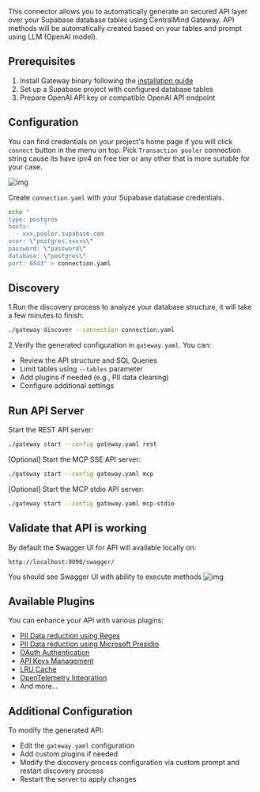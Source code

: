 This connector allows you to automatically generate an secured API layer over your Supabase database tables using CentralMind Gateway. API methods will be automatically created based on your tables and prompt using LLM (OpenAI model).

## Prerequisites

1. Install Gateway binary following the [installation guide](https://docs.centralmind.ai/getting-started/installation)
2. Set up a Supabase project with configured database tables
3. Prepare OpenAI API key or compatible OpenAI API endpoint

## Configuration

You can find credentials on your project's home page if you will click `connect` button in the menu on top. Pick `Transaction pooler` connection string cause its have ipv4 on free tier or any other that is more suitable for your case.

![img](../assets/supabase-connection.jpg)


Create `connection.yaml` with your Supabase database credentials. 
```bash
echo "
type: postgres
hosts:
  - xxx.pooler.supabase.com
user: \"postgres.xxxxx\"
password: \"password\"
database: \"postgres\"
port: 6543" > connection.yaml
```

## Discovery

1.Run the discovery process to analyze your database structure, it will take a few minutes to finish:

```bash
./gateway discover --connection connection.yaml
```

2.Verify the generated configuration in `gateway.yaml`. You can:
   - Review the API structure and SQL Queries
   - Limit tables using `--tables` parameter
   - Add plugins if needed (e.g., PII data cleaning)
   - Configure additional settings

## Run API Server

Start the REST API server:

```bash
./gateway start --config gateway.yaml rest
```



[Optional] Start the MCP SSE API server:

```bash
./gateway start --config gateway.yaml mcp
```

[Optional] Start the MCP stdio API server:

```bash
./gateway start --config gateway.yaml mcp-stdio
```

## Validate that API is working
By default the Swagger UI for API will available locally on:

```
http://localhost:9090/swagger/
```

You should see Swagger UI with ability to execute methods
![img](../assets/supabase-swagger.jpg)

## Available Plugins

You can enhance your API with various plugins:
- <a href="../../plugins/pii_remover/"> PII Data reduction using Regex </a>
- <a href="../../plugins/presidio_anonymizer/"> PII Data reduction using Microsoft Presidio</a>
- <a href="../../plugins/oauth/"> OAuth Authentication</a>
- <a href="../../plugins/api_keys/"> API Keys Management</a>
- <a href="../../plugins/lru_cache/"> LRU Cache</a>
- <a href="../../plugins/otel/"> OpenTelemetry Integration</a>
- And more...


## Additional Configuration

To modify the generated API:
- Edit the `gateway.yaml` configuration
- Add custom plugins if needed
- Modify the discovery process configuration via custom prompt and restart discovery process
- Restart the server to apply changes
